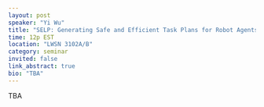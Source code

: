 ```yaml
---
layout: post
speaker: "Yi Wu"
title: "SELP: Generating Safe and Efficient Task Plans for Robot Agents with Large Language Models"
time: 12p EST
location: "LWSN 3102A/B"
category: seminar
invited: false
link_abstract: true
bio: "TBA"
---
```

TBA
